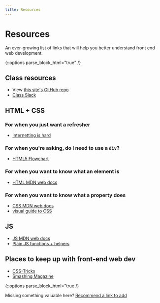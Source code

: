 ```yaml
---
title: Resources
---
```


Resources
=========

An ever-growing list of links that will help you better understand front end web development.

{::options parse_block_html="true" /}
<section class="content-wrapper resources-wrapper">

## Class resources
- View [this site's GitHub repo](https://github.com/mica-web/mica-web.github.io)
- [Class Slack](https://mica-web.slack.com/)


## HTML + CSS
### For when you just want a refresher
- [Internetting is hard](https://internetingishard.com/)

### For when you're asking, do I need to use a `div`?
- [HTML5 Flowchart](http://html5doctor.com/resources/#flowchart)

### For when you want to know what an element is
- [HTML MDN web docs](https://developer.mozilla.org/en-US/docs/Web/HTML)

### For when you want to know what a property does
- [CSS MDN web docs](https://developer.mozilla.org/en-US/docs/Web/CSS/Reference)
- [visual guide to CSS](https://cssreference.io/)

## JS
- [JS MDN web docs](https://developer.mozilla.org/en-US/docs/Web/JavaScript/Reference)
- [Plain JS functions + helpers](https://plainjs.com/javascript/)

## Places to keep up with front-end web dev
- [CSS-Tricks](https://css-tricks.com/)
- [Smashing Magazine](https://www.smashingmagazine.com/)
</section>

{::options parse_block_html="true /}
<section>

Missing something valuable here? [Recommend a link to add](https://docs.google.com/forms/d/e/1FAIpQLSf2-KRgUXrvHxcMMF_4gpTvZaakvQ7xM3OK_UGYc0_pOy5dHw/viewform?usp=sf_link)

</section>
